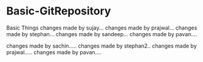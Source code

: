 # Basic-GitRepository
Basic Things
changes made by sujay...
changes made by prajwal...
changes made by stephan...
changes made by sandeep...
changes made by pavan....

changes made by sachin.....
changes made by stephan2..
changes made by prajwal.....
changes made by pavan....